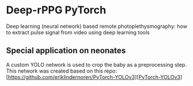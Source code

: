# Deep-rPPG PyTorch
Deep learning (neural network) based remote photoplethysmography: how to extract pulse signal from video using deep learning tools

## Special application on neonates
A custom YOLO network is used to crop the baby as a preprocessing step.
This network was created based on this repo: [https://github.com/eriklindernoren/PyTorch-YOLOv3][PyTorch-YOLOv3]

[PyTorch-YOLOv3]: https://github.com/eriklindernoren/PyTorch-YOLOv3